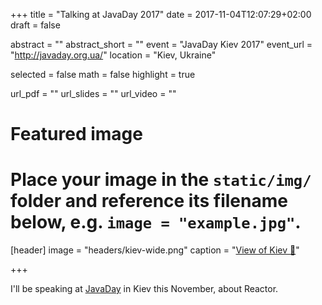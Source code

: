 +++
title = "Talking at JavaDay 2017"
date = 2017-11-04T12:07:29+02:00
draft = false

abstract = ""
abstract_short = ""
event = "JavaDay Kiev 2017"
event_url = "http://javaday.org.ua/"
location = "Kiev, Ukraine"

selected = false
math = false
highlight = true

url_pdf = ""
url_slides = ""
url_video = ""

# Featured image
# Place your image in the `static/img/` folder and reference its filename below, e.g. `image = "example.jpg"`.
[header]
image = "headers/kiev-wide.png"
caption = "[View of Kiev :link:](https://commons.wikimedia.org/wiki/File:Panoramic_view_of_the_Dnieper_River_right_bank._Kiev,_Ukraine,_Eastern_Europe.jpg 'CC-By-SA Mstyslav Chernov')"

+++

I'll be speaking at [JavaDay](http://javaday.org.ua/) in Kiev this November, about Reactor.